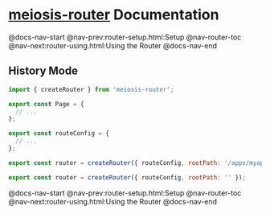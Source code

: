 # [meiosis-router](https://meiosis.js.org/router) Documentation

@docs-nav-start
@nav-prev:router-setup.html:Setup
@nav-router-toc
@nav-next:router-using.html:Using the Router
@docs-nav-end

## History Mode

```js
import { createRouter } from 'meiosis-router';

export const Page = {
  // ...
};

export const routeConfig = {
  // ...
};

export const router = createRouter({ routeConfig, rootPath: '/apps/myapp' });
```

```js
export const router = createRouter({ routeConfig, rootPath: '' });
```

@docs-nav-start
@nav-prev:router-setup.html:Setup
@nav-router-toc
@nav-next:router-using.html:Using the Router
@docs-nav-end
